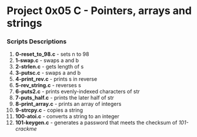 # Project 0x05 C - Pointers, arrays and strings

### Scripts Descriptions

1. **0-reset_to_98.c** - sets n to 98
2. **1-swap.c** - swaps a and b
3. **2-strlen.c** - gets length of s
4. **3-putsc.c** - swaps a and b
5. **4-print_rev.c** - prints s in reverse
6. **5-rev_string.c** - reverses s
7. **6-puts2.c** - prints evenly-indexed characters of str
8. **7-puts_half.c** - prints the later half of str
9. **8-print_array.c** - prints an array of integers
10. **9-strcpy.c** - copies a string
11. **100-atoi.c** - converts a string to an integer
12. **101-keygen.c** - generates a password that meets the checksum of *101-crackme*
